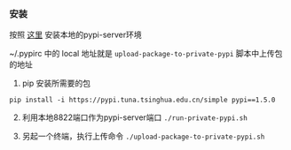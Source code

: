 ### 安装
按照 [这里](https://segmentfault.com/a/1190000023759016) 安装本地的pypi-server环境

~/.pypirc 中的 local 地址就是 `upload-package-to-private-pypi` 脚本中上传包的地址

1. pip 安装所需要的包

```pip install -i https://pypi.tuna.tsinghua.edu.cn/simple pypi==1.5.0 ```

2. 利用本地8822端口作为pypi-server端口
```./run-private-pypi.sh```

3. 另起一个终端，执行上传命令
```./upload-package-to-private-pypi.sh```